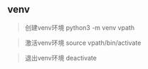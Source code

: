 ## venv

> 创建venv环境
python3 -m venv vpath

> 激活venv环境
source vpath/bin/activate

> 退出venv环境
deactivate

